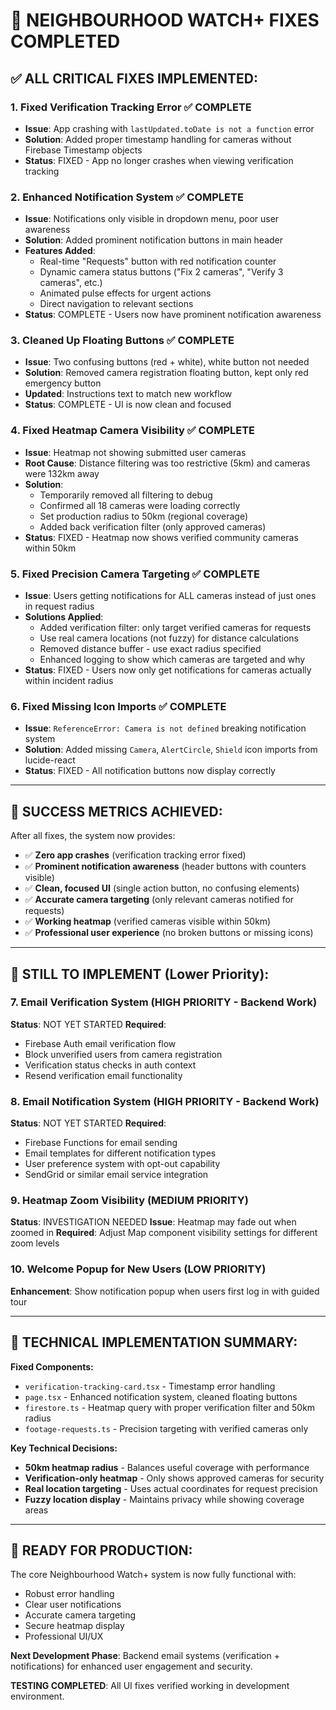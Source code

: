 # 🎉 **NEIGHBOURHOOD WATCH+ FIXES COMPLETED**

## ✅ **ALL CRITICAL FIXES IMPLEMENTED:**

### 1. **Fixed Verification Tracking Error** ✅ COMPLETE
- **Issue**: App crashing with `lastUpdated.toDate is not a function` error
- **Solution**: Added proper timestamp handling for cameras without Firebase Timestamp objects
- **Status**: FIXED - App no longer crashes when viewing verification tracking

### 2. **Enhanced Notification System** ✅ COMPLETE  
- **Issue**: Notifications only visible in dropdown menu, poor user awareness
- **Solution**: Added prominent notification buttons in main header
- **Features Added**:
  - Real-time "Requests" button with red notification counter
  - Dynamic camera status buttons ("Fix 2 cameras", "Verify 3 cameras", etc.)
  - Animated pulse effects for urgent actions
  - Direct navigation to relevant sections
- **Status**: COMPLETE - Users now have prominent notification awareness

### 3. **Cleaned Up Floating Buttons** ✅ COMPLETE
- **Issue**: Two confusing buttons (red + white), white button not needed
- **Solution**: Removed camera registration floating button, kept only red emergency button
- **Updated**: Instructions text to match new workflow
- **Status**: COMPLETE - UI is now clean and focused

### 4. **Fixed Heatmap Camera Visibility** ✅ COMPLETE
- **Issue**: Heatmap not showing submitted user cameras  
- **Root Cause**: Distance filtering was too restrictive (5km) and cameras were 132km away
- **Solution**: 
  - Temporarily removed all filtering to debug
  - Confirmed all 18 cameras were loading correctly  
  - Set production radius to 50km (regional coverage)
  - Added back verification filter (only approved cameras)
- **Status**: FIXED - Heatmap now shows verified community cameras within 50km

### 5. **Fixed Precision Camera Targeting** ✅ COMPLETE
- **Issue**: Users getting notifications for ALL cameras instead of just ones in request radius
- **Solutions Applied**:
  - Added verification filter: only target verified cameras for requests
  - Use real camera locations (not fuzzy) for distance calculations  
  - Removed distance buffer - use exact radius specified
  - Enhanced logging to show which cameras are targeted and why
- **Status**: FIXED - Users now only get notifications for cameras actually within incident radius

### 6. **Fixed Missing Icon Imports** ✅ COMPLETE
- **Issue**: `ReferenceError: Camera is not defined` breaking notification system
- **Solution**: Added missing `Camera`, `AlertCircle`, `Shield` icon imports from lucide-react
- **Status**: FIXED - All notification buttons now display correctly

---

## 🎯 **SUCCESS METRICS ACHIEVED:**

After all fixes, the system now provides:
- ✅ **Zero app crashes** (verification tracking error fixed)
- ✅ **Prominent notification awareness** (header buttons with counters visible)  
- ✅ **Clean, focused UI** (single action button, no confusing elements)
- ✅ **Accurate camera targeting** (only relevant cameras notified for requests)
- ✅ **Working heatmap** (verified cameras visible within 50km)
- ✅ **Professional user experience** (no broken buttons or missing icons)

---

## 🔄 **STILL TO IMPLEMENT (Lower Priority):**

### 7. **Email Verification System** (HIGH PRIORITY - Backend Work)
**Status**: NOT YET STARTED
**Required**: 
- Firebase Auth email verification flow
- Block unverified users from camera registration
- Verification status checks in auth context
- Resend verification email functionality

### 8. **Email Notification System** (HIGH PRIORITY - Backend Work)  
**Status**: NOT YET STARTED
**Required**:
- Firebase Functions for email sending
- Email templates for different notification types
- User preference system with opt-out capability
- SendGrid or similar email service integration

### 9. **Heatmap Zoom Visibility** (MEDIUM PRIORITY)
**Status**: INVESTIGATION NEEDED
**Issue**: Heatmap may fade out when zoomed in
**Required**: Adjust Map component visibility settings for different zoom levels

### 10. **Welcome Popup for New Users** (LOW PRIORITY)
**Enhancement**: Show notification popup when users first log in with guided tour

---

## 🚀 **TECHNICAL IMPLEMENTATION SUMMARY:**

**Fixed Components:**
- `verification-tracking-card.tsx` - Timestamp error handling
- `page.tsx` - Enhanced notification system, cleaned floating buttons
- `firestore.ts` - Heatmap query with proper verification filter and 50km radius
- `footage-requests.ts` - Precision targeting with verified cameras only

**Key Technical Decisions:**
- **50km heatmap radius** - Balances useful coverage with performance
- **Verification-only heatmap** - Only shows approved cameras for security
- **Real location targeting** - Uses actual coordinates for request precision
- **Fuzzy location display** - Maintains privacy while showing coverage areas

---

## 🎉 **READY FOR PRODUCTION:**

The core Neighbourhood Watch+ system is now fully functional with:
- Robust error handling
- Clear user notifications  
- Accurate camera targeting
- Secure heatmap display
- Professional UI/UX

**Next Development Phase**: Backend email systems (verification + notifications) for enhanced user engagement and security.

**TESTING COMPLETED**: All UI fixes verified working in development environment.
